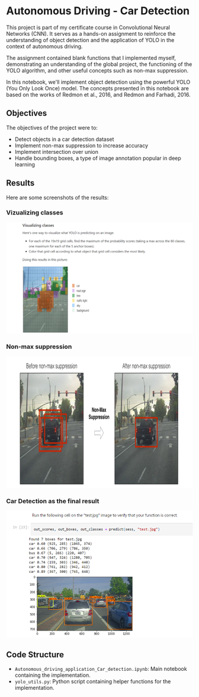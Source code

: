 # Autonomous Driving - Car Detection

This project is part of my certificate course in Convolutional Neural Networks (CNN). It serves as a hands-on assignment to reinforce the understanding of object detection and the application of YOLO in the context of autonomous driving.

The assignment contained blank functions that I implemented myself, demonstrating an understanding of the global project, the functioning of the YOLO algorithm, and other useful concepts such as non-max suppression.

In this notebook, we'll implement object detection using the powerful YOLO (You Only Look Once) model. The concepts presented in this notebook are based on the works of Redmon et al., 2016, and Redmon and Farhadi, 2016.

## Objectives

The objectives of the project were to:

- Detect objects in a car detection dataset
- Implement non-max suppression to increase accuracy
- Implement intersection over union
- Handle bounding boxes, a type of image annotation popular in deep learning

## Results

Here are some screenshots of the results:

### Vizualizing classes
![Vizualizing classes](https://github.com/Teay2026/Car-Detection-for-autonomous-driving-/blob/main/screenshots/classes.png)


### Non-max suppression
![Non-max supression](https://github.com/Teay2026/Car-Detection-for-autonomous-driving-/blob/main/screenshots/non_max_supression.png)


### Car Detection as the final result
![Car Detection as the final result](https://github.com/Teay2026/Car-Detection-for-autonomous-driving-/blob/main/screenshots/final.png)

## Code Structure

- `Autonomous_driving_application_Car_detection.ipynb`: Main notebook containing the implementation.
- `yolo_utils.py`: Python script containing helper functions for the implementation.

